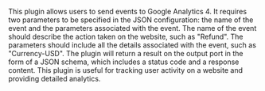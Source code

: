 This plugin allows users to send events to Google Analytics 4. It requires two parameters to be specified in the JSON configuration: the name of the event and the parameters associated with the event. The name of the event should describe the action taken on the website, such as "Refund". The parameters should include all the details associated with the event, such as "Currency-USD". The plugin will return a result on the output port in the form of a JSON schema, which includes a status code and a response content. This plugin is useful for tracking user activity on a website and providing detailed analytics.